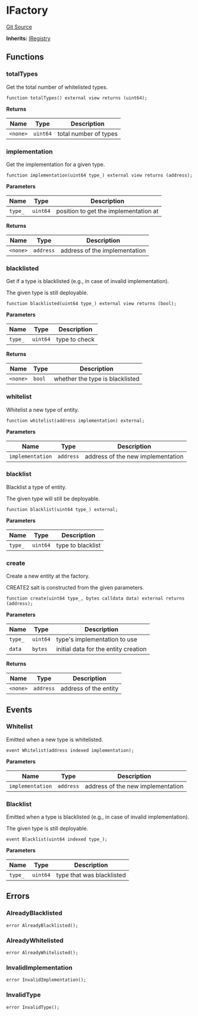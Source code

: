 # IFactory
[Git Source](https://github.com/symbioticfi/core/blob/df9ca184c8ea82a887fc1922bce2558281ce8e60/src/interfaces/common/IFactory.sol)

**Inherits:**
[IRegistry](/Users/andreikorokhov/symbiotic/core/docs/autogen/src/src/interfaces/common/IRegistry.sol/interface.IRegistry.md)


## Functions
### totalTypes

Get the total number of whitelisted types.


```solidity
function totalTypes() external view returns (uint64);
```
**Returns**

|Name|Type|Description|
|----|----|-----------|
|`<none>`|`uint64`|total number of types|


### implementation

Get the implementation for a given type.


```solidity
function implementation(uint64 type_) external view returns (address);
```
**Parameters**

|Name|Type|Description|
|----|----|-----------|
|`type_`|`uint64`|position to get the implementation at|

**Returns**

|Name|Type|Description|
|----|----|-----------|
|`<none>`|`address`|address of the implementation|


### blacklisted

Get if a type is blacklisted (e.g., in case of invalid implementation).

The given type is still deployable.


```solidity
function blacklisted(uint64 type_) external view returns (bool);
```
**Parameters**

|Name|Type|Description|
|----|----|-----------|
|`type_`|`uint64`|type to check|

**Returns**

|Name|Type|Description|
|----|----|-----------|
|`<none>`|`bool`|whether the type is blacklisted|


### whitelist

Whitelist a new type of entity.


```solidity
function whitelist(address implementation) external;
```
**Parameters**

|Name|Type|Description|
|----|----|-----------|
|`implementation`|`address`|address of the new implementation|


### blacklist

Blacklist a type of entity.

The given type will still be deployable.


```solidity
function blacklist(uint64 type_) external;
```
**Parameters**

|Name|Type|Description|
|----|----|-----------|
|`type_`|`uint64`|type to blacklist|


### create

Create a new entity at the factory.

CREATE2 salt is constructed from the given parameters.


```solidity
function create(uint64 type_, bytes calldata data) external returns (address);
```
**Parameters**

|Name|Type|Description|
|----|----|-----------|
|`type_`|`uint64`|type's implementation to use|
|`data`|`bytes`|initial data for the entity creation|

**Returns**

|Name|Type|Description|
|----|----|-----------|
|`<none>`|`address`|address of the entity|


## Events
### Whitelist
Emitted when a new type is whitelisted.


```solidity
event Whitelist(address indexed implementation);
```

**Parameters**

|Name|Type|Description|
|----|----|-----------|
|`implementation`|`address`|address of the new implementation|

### Blacklist
Emitted when a type is blacklisted (e.g., in case of invalid implementation).

The given type is still deployable.


```solidity
event Blacklist(uint64 indexed type_);
```

**Parameters**

|Name|Type|Description|
|----|----|-----------|
|`type_`|`uint64`|type that was blacklisted|

## Errors
### AlreadyBlacklisted

```solidity
error AlreadyBlacklisted();
```

### AlreadyWhitelisted

```solidity
error AlreadyWhitelisted();
```

### InvalidImplementation

```solidity
error InvalidImplementation();
```

### InvalidType

```solidity
error InvalidType();
```

